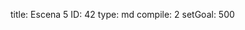 title:          Escena 5
ID:             42
type:           md
compile:        2
setGoal:        500


